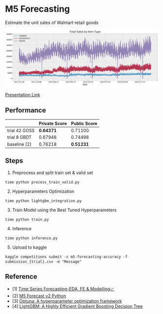 # M5 Forecasting
Estimate the unit sales of Walmart retail goods

<img src="total_sales_by_item_type.png" width="700" />

[Presentation Link](https://docs.google.com/presentation/d/1xei9Xb3Op2ZV6r5RJSHOc6bkEhiBCpQHMZDZ9aT6U5g/edit?usp=sharing)

## Performance
||Private Score|Public Score|  
|---|---|---|  
|trial 42 GOSS| **0.64371** | 0.71100|
|trial 8 GBDT| 0.67948 | 0.74498|  
|baseline [2]| 0.76218  | **0.51231** |

## Steps
1. Preprocess and split train set & valid set
```
time python process_train_valid.py
```

2. Hyperparameters Optimization
```
time python lightgbm_integration.py
```

3. Train Model using the Best Tuned Hyperparameters
```
time python train.py
```

4. Inference
```
time python inference.py
```

5. Upload to kaggle
```
kaggle competitions submit -c m5-forecasting-accuracy -f submission_{trial}.csv -m "Message"
```

## Reference
- [1] [Time Series Forecasting-EDA, FE & Modelling📈](https://www.kaggle.com/anshuls235/time-series-forecasting-eda-fe-modelling)
- [2] [M5 Forecast v2 Python](https://www.kaggle.com/kneroma/m5-forecast-v2-python)
- [3] [Optuna: A hyperparameter optimization framework](https://github.com/optuna/optuna)
- [4] [LightGBM: A Highly Efficient Gradient Boosting Decision Tree](https://papers.nips.cc/paper/2017/file/6449f44a102fde848669bdd9eb6b76fa-Paper.pdf)
